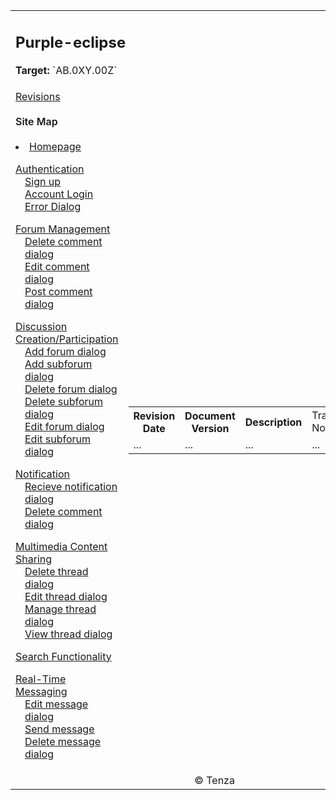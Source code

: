 <div>
    <table>
        <tr>
            <td colspan="3">
                <h2>Purple-eclipse </h2>
                <p> <strong>Target:</strong> `AB.0XY.00Z` </p>
            </td>
        </tr>
        <tr>
            <td>
                <a href=""> Revisions </a><br><br>
                <style="list-style-type: bold ; padding-left: 0"><strong style="font-weight: 600;">Site Map</strong>
                    <br>
                    <br>
                    <li> <a href=""> Homepage </li>
                    <ul style="list-style-type: none ; padding-left: 0"> <a href="">Authentication </a>
                        <li style="padding-left: 15px"> <a href="docs\authenticate-user\account-signup.md">Sign up </a></li>
                        <li style="padding-left: 15px"> <a href="docs\authenticate-user\account-login.md"> Account Login</a></li>                
                        <li style="padding-left: 15px"> <a href="docs\authenticate-user\error-dialog.md"> Error Dialog </a></li>
                    </ul>
                    <ul style="list-style-type: none ; padding-left: 0"> <a href="">Forum Management</a>
                        <li style="padding-left: 15px"> <a href="docs\manage-comment\delete-comment.md">Delete comment dialog </a></li>
                        <li style="padding-left: 15px"> <a href="docs\manage-comment\edit-comment.md"> Edit comment dialog</a></li>  
                        <li style="padding-left: 15px"> <a href="docs\manage-comment\post-comment.md"> Post comment dialog</a></li>                  
                    </ul>
                    <ul style="list-style-type: none ; padding-left: 0"> <a href="">Discussion Creation/Participation</a>
                        <li style="padding-left: 15px"> <a href="docs\manage-forum\add-forum.md">Add forum dialog </a></li>
                        <li style="padding-left: 15px"> <a href="docs\manage-forum\add-subforum.md">Add subforum dialog </a></li>
                        <li style="padding-left: 15px"> <a href="docs\manage-forum\delete-forum.md"> Delete forum dialog</a></li> 
                        <li style="padding-left: 15px"> <a href="docs\manage-forum\delete-subforum.md"> Delete subforum dialog</a></li> 
                        <li style="padding-left: 15px"> <a href="docs\manage-forum\edit-forum.md"> Edit forum dialog</a></li>
                        <li style="padding-left: 15px"> <a href="docs\manage-forum\edit-subforum.md"> Edit subforum dialog</a></li>                                
                    </ul>
                    <ul style="list-style-type: none ; padding-left: 0"> <a href="">Notification</a>
                        <li style="padding-left: 15px"> <a href="docs\manage-notification\recieve-notification.md">Recieve notification dialog </a></li>
                        <li style="padding-left: 15px"> <a href="docs\manage-notification\delete-notification.md"> Delete comment dialog</a></li>      
                    </ul>
                    <ul style="list-style-type: none ; padding-left: 0"> <a href="">Multimedia Content Sharing</a>
                        <li style="padding-left: 15px"> <a href="docs\manage-thread\delete-thread.md">Delete thread dialog</a></li>
                        <li style="padding-left: 15px"> <a href="docs\manage-thread\edit-thread.md">Edit thread dialog</a></li>
                        <li style="padding-left: 15px"> <a href="docs\manage-thread\manage-thread.md"> Manage thread dialog</a></li> 
                        <li style="padding-left: 15px"> <a href="docs\manage-thread\view-thread.md"> View thread dialog</a></li> 
                    </ul>
                    <ul style="list-style-type: none ; padding-left: 0"> <a href="">Search Functionality</a>
                    </ul>
                    <ul style="list-style-type: none ; padding-left: 0"> <a href="">Real-Time Messaging</a>
                        <li style="padding-left: 15px"> <a href="docs\manage-message\edit-message.md">Edit message dialog </a></li>
                        <li style="padding-left: 15px"> <a href="docs\manage-message\send-message.md">Send message</a></li>
                        <li style="padding-left: 15px"> <a href="docs\manage-message\delete-message.md"> Delete message dialog</a></li> 
                    </ul>
                </ul> 
            </td>
            <td>
                <div>
                    <table>
                        <tr>
                            <th> Revision Date</th>
                            <th> Document Version</th>
                            <th> Description</th>
                            <td> Tracking Notes</td>
                            <td> Approved By</td>
                        </tr>
                        <tr>
                            <td> ...</td>
                            <td> ...</td>
                            <td> ...</td>
                            <td> ...</td>
                            <td> ...</td>
                        </tr>
                    </table>
                </div>
            </td>
        </tr>
        <!-- Moved the footer content to its own row -->
        <tr>
            <td colspan="3" style="text-align: center;">
                © Tenza
            </td>
        </tr>
    </table>
</div>
